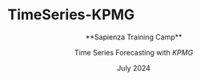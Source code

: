 # TimeSeries-KPMG

<div align="center">
**Sapienza Training Camp**
  
Time Series Forecasting with *KPMG*

July 2024

</div>


